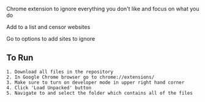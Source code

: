 Chrome extension to ignore everything you don't like
and focus on what you do

Add to a list and censor websites

Go to options to add sites to ignore

## To Run

	1. Download all files in the repository
	2. In Google Chrome browser go to chrome://extensions/
	3. Make sure to turn on developer mode in upper right hand corner
	4. Click 'Load Unpacked' button 
	5. Navigate to and select the folder which contains all of the files